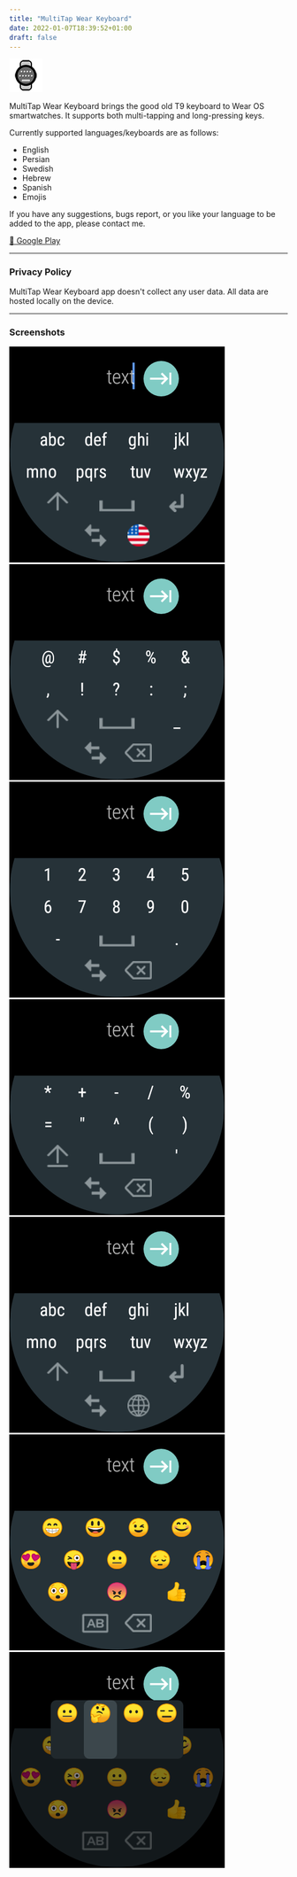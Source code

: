 ```yaml
---
title: "MultiTap Wear Keyboard"
date: 2022-01-07T18:39:52+01:00
draft: false
---
```


![icon](/images/multi_tap_wear_keyboard/icon.png)

MultiTap Wear Keyboard brings the good old T9 keyboard to Wear OS smartwatches. It supports both multi-tapping and long-pressing keys.

Currently supported languages/keyboards are as follows:
- English
- Persian
- Swedish
- Hebrew
- Spanish
- Emojis

If you have any suggestions, bugs report, or you like your language to be added to the app, please contact me.

[🔗 Google Play](https://play.google.com/store/apps/details?id=com.mbt925.wear.multitapkeyboard)

---

### Privacy Policy
MultiTap Wear Keyboard app doesn't collect any user data. All data are hosted locally on the device.

---

### Screenshots

![screenshot1](/images/multi_tap_wear_keyboard/screenshot1.png)
![screenshot2](/images/multi_tap_wear_keyboard/screenshot2.png)
![screenshot1](/images/multi_tap_wear_keyboard/screenshot3.png)
![screenshot2](/images/multi_tap_wear_keyboard/screenshot4.png)
![screenshot1](/images/multi_tap_wear_keyboard/screenshot5.png)
![screenshot2](/images/multi_tap_wear_keyboard/screenshot6.png)
![screenshot1](/images/multi_tap_wear_keyboard/screenshot7.png)